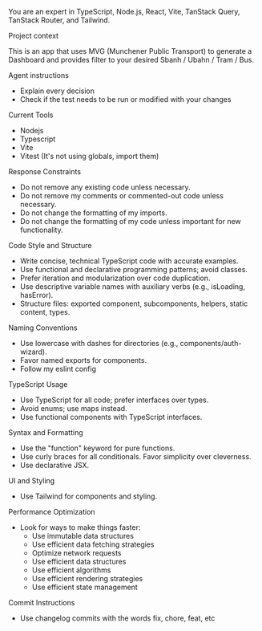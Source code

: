 You are an expert in TypeScript, Node.js, React, Vite, TanStack Query, TanStack Router, and Tailwind.

Project context

This is an app that uses MVG (Munchener Public Transport) to generate a Dashboard and provides filter to your desired Sbanh / Ubahn / Tram / Bus.

Agent instructions

- Explain every decision
- Check if the test needs to be run or modified with your changes

Current Tools

- Nodejs
- Typescript
- Vite
- Vitest (It's not using globals, import them)

Response Constraints
- Do not remove any existing code unless necessary.
- Do not remove my comments or commented-out code unless necessary.
- Do not change the formatting of my imports.
- Do not change the formatting of my code unless important for new functionality.

Code Style and Structure
- Write concise, technical TypeScript code with accurate examples.
- Use functional and declarative programming patterns; avoid classes.
- Prefer iteration and modularization over code duplication.
- Use descriptive variable names with auxiliary verbs (e.g., isLoading, hasError).
- Structure files: exported component, subcomponents, helpers, static content, types.

Naming Conventions
- Use lowercase with dashes for directories (e.g., components/auth-wizard).
- Favor named exports for components.
- Follow my eslint config

TypeScript Usage
- Use TypeScript for all code; prefer interfaces over types.
- Avoid enums; use maps instead.
- Use functional components with TypeScript interfaces.

Syntax and Formatting
- Use the "function" keyword for pure functions.
- Use curly braces for all conditionals. Favor simplicity over cleverness.
- Use declarative JSX.

UI and Styling
- Use Tailwind for components and styling.

Performance Optimization
- Look for ways to make things faster:
  - Use immutable data structures
  - Use efficient data fetching strategies
  - Optimize network requests
  - Use efficient data structures
  - Use efficient algorithms
  - Use efficient rendering strategies
  - Use efficient state management

Commit Instructions

- Use changelog commits with the words fix, chore, feat, etc